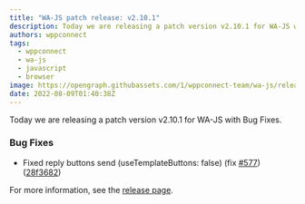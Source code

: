 ```yaml
---
title: "WA-JS patch release: v2.10.1"
description: Today we are releasing a patch version v2.10.1 for WA-JS with Bug Fixes.
authors: wppconnect
tags:
  - wppconnect
  - wa-js
  - javascript
  - browser
image: https://opengraph.githubassets.com/1/wppconnect-team/wa-js/releases/tag/v2.10.1
date: 2022-08-09T01:40:38Z
---
```


Today we are releasing a patch version v2.10.1 for WA-JS with Bug Fixes.

<!--truncate-->

### Bug Fixes

* Fixed reply buttons send (useTemplateButtons: false) (fix [#577](https://github.com/wppconnect-team/wa-js/issues/577)) ([28f3682](https://github.com/wppconnect-team/wa-js/commit/28f36820884ebd8b270b4c974f7d5c48275287f8))

For more information, see the [release page](https://github.com/wppconnect-team/wa-js/releases/tag/v2.10.1).
